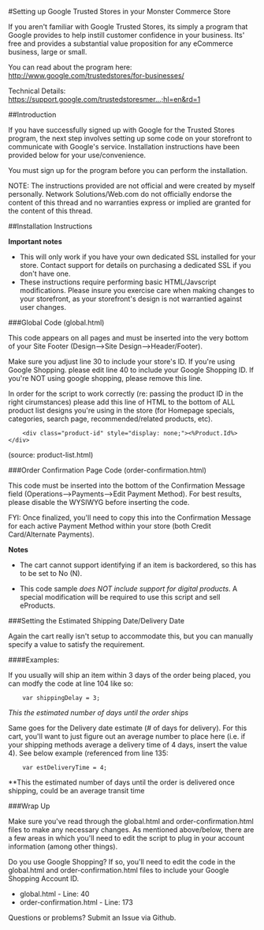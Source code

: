 #Setting up Google Trusted Stores in your Monster Commerce Store

If you aren't familiar with Google Trusted Stores, its simply a program that Google provides to help instill customer confidence in your business. Its' free and provides a substantial value proposition for any eCommerce business, large or small.

You can read about the program here: http://www.google.com/trustedstores/for-businesses/

Technical Details: https://support.google.com/trustedstoresmer...;hl=en&rd=1


##Introduction


If you have successfully signed up with Google for the Trusted Stores program, the next step involves setting up some code on your storefront to communicate with Google's service. Installation instructions have been provided below for your use/convenience.

You must sign up for the program before you can perform the installation. 

NOTE: The instructions provided are not official and were created by myself personally. Network Solutions/Web.com do not officially endorse the content of this thread and no warranties express or implied are granted for the content of this thread.

##Installation Instructions

__Important notes__

- This will only work if you have your own dedicated SSL installed for your store. Contact support for details on purchasing a dedicated SSL if you don't have one.
- These instructions require performing basic HTML/Javscript modifications. Please insure you exercise care when making changes to your storefront, as your storefront's design is not warrantied against user changes.


###Global Code (global.html)

This code appears on all pages and must be inserted into the very bottom of your Site Footer (Design-->Site Design-->Header/Footer).

Make sure you adjust line 30 to include your store's ID. If you're using Google Shopping. please edit line 40 to include your Google Shopping ID. If you're NOT using google shopping, please remove this line.

In order for the script to work correctly (re: passing the product ID in the right cirumstances) please add this line of HTML to the bottom of ALL product list designs you're using in the store (for Homepage specials, categories, search page, recommended/related products, etc).


````
    <div class="product-id" style="display: none;"><%Product.Id%></div>
````
(source: product-list.html)


###Order Confirmation Page Code (order-confirmation.html)

This code must be inserted into the bottom of the Confirmation Message field (Operations-->Payments-->Edit Payment Method). For best results, please disable the WYSIWYG before inserting the code.

FYI: Once finalized, you'll need to copy this into the Confirmation Message for each active Payment Method within your store (both Credit Card/Alternate Payments). 

__Notes__

- The cart cannot support identifying if an item is backordered, so this has to be set to No (N).

- This code sample _does NOT include support for digital products_. A special modification will be required to use this script and sell eProducts.


###Setting the Estimated Shipping Date/Delivery Date

Again the cart really isn't setup to accommodate this, but you can manually specify a value to satisfy the requirement.

####Examples: 

If you usually will ship an item within 3 days of the order being placed, you can modfy the code at line 104 like so:

```
    var shippingDelay = 3;
```

*This the estimated number of days until the order ships*

Same goes for the Delivery date estimate (# of days for delivery). For this cart, you'll want to just figure out an average number to place here (i.e. if your shipping methods average a delivery time of 4 days, insert the value 4). See below example (referenced from line 135:

```
    var estDeliveryTime = 4;
```

**This the estimated number of days until the order is delivered once shipping, could be an average transit time



###Wrap Up

Make sure you've read through the global.html and order-confirmation.html files to make any necessary changes. As mentioned above/below, there are a few areas in which you'll need to edit the script to plug in your account information (among other things). 

Do you use Google Shopping? If so, you'll need to edit the code in the global.html and order-confirmation.html files to include your Google Shopping Account ID.

- global.html - Line: 40
- order-confirmation.html - Line: 173


Questions or problems? Submit an Issue via Github.